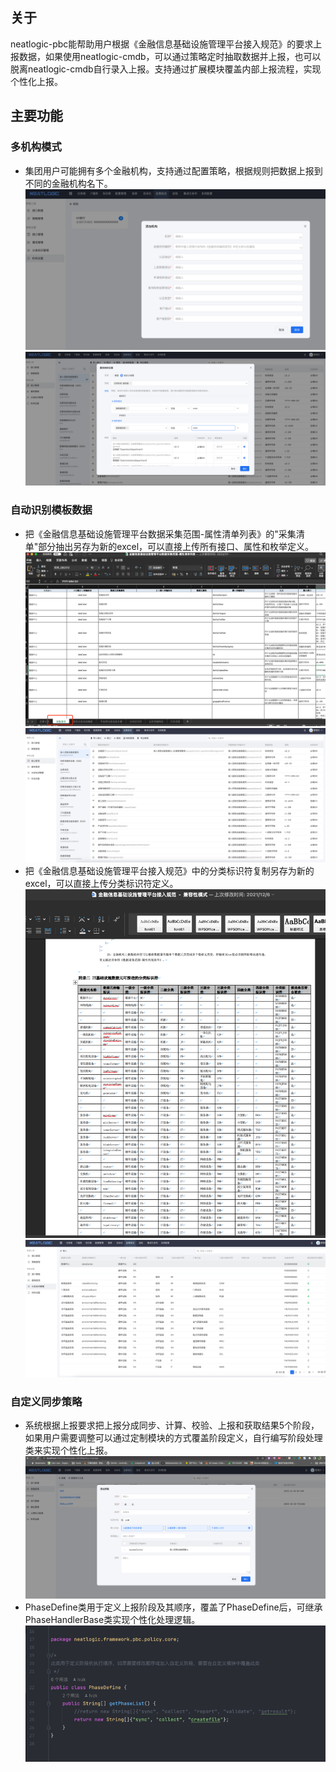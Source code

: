## 关于

neatlogic-pbc能帮助用户根据《金融信息基础设施管理平台接入规范》的要求上报数据，如果使用neatlogic-cmdb，可以通过策略定时抽取数据并上报，也可以脱离neatlogic-cmdb自行录入上报。支持通过扩展模块覆盖内部上报流程，实现个性化上报。

## 主要功能

### 多机构模式

- 集团用户可能拥有多个金融机构，支持通过配置策略，根据规则把数据上报到不同的金融机构名下。
  ![img.png](README_IMAGES/img.png)
  ![img.png](README_IMAGES/img1.png)

### 自动识别模板数据

- 把《金融信息基础设施管理平台数据采集范围-属性清单列表》的"采集清单"部分抽出另存为新的excel，可以直接上传所有接口、属性和枚举定义。
  ![img.png](README_IMAGES/img4.png)
  ![img.png](README_IMAGES/img2.png)
- 把《金融信息基础设施管理平台接入规范》中的分类标识符复制另存为新的excel，可以直接上传分类标识符定义。
  ![img.png](README_IMAGES/img3.png)
  ![img.png](README_IMAGES/img5.png)

### 自定义同步策略

- 系统根据上报要求把上报分成同步、计算、校验、上报和获取结果5个阶段，如果用户需要调整可以通过定制模块的方式覆盖阶段定义，自行编写阶段处理类来实现个性化上报。
  ![img.png](README_IMAGES/img6.png)
- PhaseDefine类用于定义上报阶段及其顺序，覆盖了PhaseDefine后，可继承PhaseHandlerBase类实现个性化处理逻辑。
  ![img.png](README_IMAGES/img7.png)